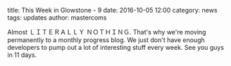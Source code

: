 title: This Week in Glowstone - 9
date: 2016-10-05 12:00
category: news
tags: updates
author: mastercoms

Almost ＬＩＴＥＲＡＬＬＹ ＮＯＴＨＩＮＧ. That's why we're moving permanently to a monthly progress blog. We just don't have enough developers to pump out a lot of interesting stuff every week. See you guys in 11 days.

